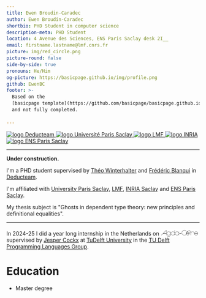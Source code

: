 ```yaml
---
title: Ewen Broudin-Caradec
author: Ewen Broudin-Caradec
shortbio: PHD Student in computer science
description-meta: PHD Student
location: 4 Avenue des Sciences, ENS Paris Saclay desk 2I__
email: firstname.lastname@lmf.cnrs.fr
picture: img/red_circle.png
picture-round: false
side-by-side: true
pronouns: He/Him
og-picture: https://basicpage.github.io/img/profile.png
github: EwenBC
footer: >-
  Based on the
  [basicpage template](https://github.com/basicpage/basicpage.github.io),
  and not fully completed.

---
```

<a href="https://deducteam.gitlabpages.inria.fr/">
  <img src="/img/logo/logo_deducteam.svg" alt="logo Deducteam" width="180">
</a>
<a href="https://www.universite-paris-saclay.fr/en">
  <img src="/img/logo/logo_UPS.png" alt="logo Université Paris Saclay" width="180">
</a>
<a href="https://lmf.cnrs.fr/Main/HomePage?lang=en">
  <img src="/img/logo/logo_lmf.svg" alt="logo LMF" width="180">
</a>
<a href="https://www.inria.fr/en">
  <img src="/img/logo/logo_inria.svg" alt="logo INRIA" width="180">
</a>
<a href="https://ens-paris-saclay.fr/en">
  <img src="/img/logo/logo_ENSPS.png" alt="logo ENS Paris Saclay" width="180">
</a>

---

**Under construction.**

I'm a PHD student supervised by
[Théo Winterhalter](https://theowinterhalter.github.io/) and
[Frédéric Blanqui](https://blanqui.gitlabpages.inria.fr/)
in [Deducteam](https://deducteam.gitlabpages.inria.fr/).

I'm affiliated with
[University Paris Saclay](https://www.universite-paris-saclay.fr/en),
[LMF](https://lmf.cnrs.fr/Main/HomePage?lang=en),
[INRIA Saclay](https://www.inria.fr/en/inria-saclay-centre) and
[ENS Paris Saclay](https://ens-paris-saclay.fr/en).

My thesis subject is "Ghosts in dependent type theory: new principles and definitional equalities".

---


In 2024-25 I did a year long internship in the Netherlands on <a href="https://github.com/jespercockx/agda-core">
  <img src="https://raw.githubusercontent.com/jespercockx/agda-core/4d1ab9008c96bae7958169262000df875490c8f7/logo.svg"
  alt="logo Agda Core"
  style="position:relative; top:4px;"
  width="100">
</a>
supervised by [Jesper Cockx](https://jesper.sikanda.be/)
at [TuDelft University](https://www.tudelft.nl/en/)
in the [TU Delft Programming Languages Group](https://pl.ewi.tudelft.nl/).


<!--
# Publications

## Conference papers

``` json {.paper}
"title": "Towards automatic academic pages 2",
"authors": "Templato Urnehm, U. N. Owen, Wan Morotter",
"venue": "Principles of Awesomeness (PAW)",
"year": "2024",
"url": "https://basicpage.github.io"
```

``` json {.paper}
"title": "Towards automatic academic pages",
"authors": "Templato Urnehm, U. N. Owen",
"awards": "Automatic Award",
"venue": "Principles of Awesomeness (PAW)",
"year": "2023",
"url": "https://basicpage.github.io",
"files": [
  { "text": "Paper", "type": "pdf", "src": "foo.pdf" },
  { "text": "Bibtex", "type": "bib", "src": "foo.bib" },
  { "text": "Formalisation", "type": "code", "src": "foo.v" }
]
```

## Journal papers

``` yaml {.paper}
title: Yet another yaml parser 3
authors: Templato Urnehm
awards:
  - Yet another "Yet another" award
  - Never-ending Work Award
venue: Proceedings of Nihilism
year: 2029
url: https://basicpage.github.io
files:
  - text: Paper
    type: pdf
    scr: foo.pdf
  - text: Bibtex
    type: bib
    src: foo.bib
```

``` yaml {.papers}
papers:
  - title: Yet another yaml parser 2
    authors: Templato Urnehm
    venue: Proceedings of Nihilism
    year: 2027
    files:
      - text: Paper
        type: pdf
        scr: foo.pdf
      - text: Bibtex
        type: bib
        src: foo.bib
  - title: Yet another yaml parser
    authors: Templato Urnehm
    awards: Yet another "Yet another" award
    venue: Proceedings of Nihilism
    year: 2025
    files:
      - text: Paper
        type: pdf
        scr: foo.pdf
      - text: Bibtex
        type: bib
        src: foo.bib
      - text: Some link
        type: link
        src: fake.link.xyz
      - text: Repo
        type: git
        src: github.com
```

``` json {.paper}
"title": "How to tame your wagon",
"authors": "Templato Urnehm",
"venue": "Journal of Automatic Rejection (JAR)",
"year": "2022"
```

## Drafts

``` json {.paper}
"title": "TBD",
"authors": "TBD",
"awards": [
  "Best Draft Award",
  "Test-of-time Award for works which just never leave the draft stage"
],
"files": [
  { "text": "🐱 video", "type": "video", "src": "foo.mov" },
  { "text": "Poem", "type": "txt", "src": "foo.txt" },
  { "text": "My picture", "type": "img", "src": "img/profile.png" },
  { "text": "💣", "type": "zip", "src": "foo.zip" },
  { "text": "Slides", "type": "slides", "src": "foo.key" },
  { "text": "Some random file", "src": "foo.rand" }
]
```

## Talks

``` json {.papers}
{
  "title": "Talk 1",
  "authors": "Templato Urnehm",
  "venue": "My room"
},
{
  "title": "Secret talk",
  "authors": "Templato Urnehm",
  "year": "1990"
},
{
  "title": "Talk 3",
  "authors": "Templato Urnehm",
  "venue": "Don't remember…",
  "year": "???"
}
```
-->
# Education


- Master degree

<!--
# Teaching

- I am teaching the TD sessions on the 👽 science course.

# Community service

- 32 reviews for Journal of Awesomeness.
- 1 review for a cool conference.
- PC member of the journal of my school.
-->
